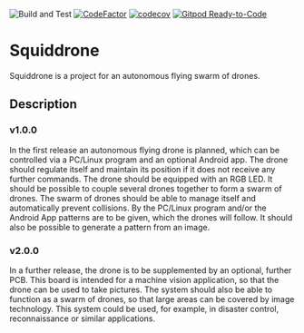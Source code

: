 ![Build and Test](https://github.com/Squiddrone/Squiddrone/workflows/Build%20and%20Test/badge.svg)
[![CodeFactor](https://www.codefactor.io/repository/github/squiddrone/squiddrone/badge)](https://www.codefactor.io/repository/github/squiddrone/squiddrone)
[![codecov](https://codecov.io/gh/Squiddrone/Squiddrone/branch/dev/graph/badge.svg)](https://codecov.io/gh/Squiddrone/Squiddrone)
[![Gitpod Ready-to-Code](https://img.shields.io/badge/Gitpod-Ready--to--Code-blue?logo=gitpod)](https://gitpod.io/#https://github.com/Squiddrone/Squiddrone/tree/dev) 

# Squiddrone

Squiddrone is a project for an autonomous flying swarm of drones.

## Description

### v1.0.0

In the first release an autonomous flying drone is planned, which can be 
controlled via a PC/Linux program and an optional Android app. The drone 
should regulate itself and maintain its position if it does not receive 
any further commands. The drone should be equipped with an RGB LED. It 
should be possible to couple several drones together to form a swarm of 
drones. The swarm of drones should be able to manage itself and 
automatically prevent collisions. By the PC/Linux program and/or the 
Android App patterns are to be given, which the drones will follow. 
It should also be possible to generate a pattern from an image.

### v2.0.0

In a further release, the drone is to be supplemented by an optional, 
further PCB. This board is intended for a machine vision application, so 
that the drone can be used to take pictures. The system should also be 
able to function as a swarm of drones, so that large areas can be covered 
by image technology. This system could be used, for example, in disaster 
control, reconnaissance or similar applications.
